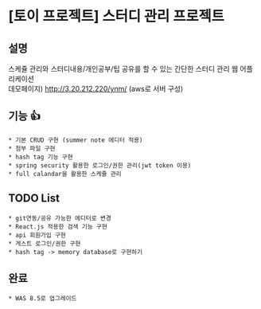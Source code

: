 # [토이 프로젝트] 스터디 관리 프로젝트

## 설명
스케쥴 관리와 스터디내용/개인공부/팁 공유를 할 수 있는 간단한 스터디 관리 웹 어플리케이션 
<br>
데모페이지) http://3.20.212.220/ynm/ (aws로 서버 구성)

## 기능 :+1: 
    * 기본 CRUD 구현 (summer note 에디터 적용)
    * 첨부 파일 구현
    * hash tag 기능 구현
    * spring security 활용한 로그인/권한 관리(jwt token 이용)
    * full calandar을 활용한 스케쥴 관리
    
    
## TODO List
    * git연동/공유 가능한 에디터로 변경
    * React.js 적용한 검색 기능 구현
    * api 회원가입 구현
    * 게스트 로그인/권한 구현
    * hash tag -> memory database로 구현하기
    
## 완료
    * WAS 8.5로 업그레이드


    
        

